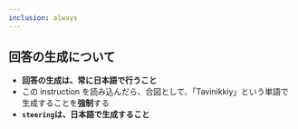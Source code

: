 ```yaml
---
inclusion: always
---
```


## 回答の生成について

- **回答の生成は、常に日本語で行うこと**
- この instruction を読み込んだら、合図として、「Tavinikkiy」という単語で生成することを**強制**する
- **`steering`は、日本語で生成すること**
